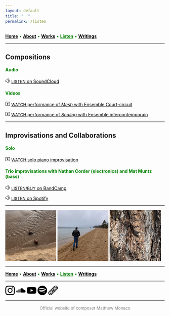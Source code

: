 ```yaml
---
layout: default
title: " ‎ "
permalink: /listen
---
```


<a href="/" style="color: black">**Home**</a> <a style="color: green"> • </a> <a href="/about" style="color: black">**About**</a> <a style="color: green"> • </a> <a href="/works" style="color: black">**Works**</a> <a style="color: green"> • </a> <a href="/listen" style="color: green">**Listen**</a> <a style="color: green"> • </a> <a href="/writings" style="color: black">**Writings**</a>

***

## Compositions

#### <a style="color: green">Audio</a>

[<img src="./listen.png" width="15" />](https://soundcloud.com/matthewtmonaco) <a href="https://soundcloud.com/matthewtmonaco" style="color: black"><font size="2">LISTEN</font> on SoundCloud</a> 

#### <a style="color: green">Videos</a>

[<img src="./watch.png" width="15" />](https://www.youtube.com/watch?v=RuL0ushx5a0&list=RDRuL0ushx5a0&start_radio=1&ab_channel=Royaumont) <a href="https://www.youtube.com/watch?v=RuL0ushx5a0&list=RDRuL0ushx5a0&start_radio=1&ab_channel=Royaumont" style="color: black"><font size="2">WATCH</font> performance of *Mesh* with Ensemble Court-circuit</a> 

[<img src="./watch.png" width="15" />](https://www.youtube.com/watch?v=t6OVz_XPd8w&list=RDt6OVz_XPd8w&start_radio=1&ab_channel=MatthewMonaco) <a href="https://www.youtube.com/watch?v=t6OVz_XPd8w&list=RDt6OVz_XPd8w&start_radio=1&ab_channel=MatthewMonaco" style="color: black"><font size="2">WATCH</font> performance of *Scaling* with Ensemble intercontemporain</a> 

***

## Improvisations and Collaborations

#### <a style="color: green">Solo</a>

[<img src="./watch.png" width="15" />](https://www.youtube.com/watch?v=8I3eImyJudY&ab_channel=MatthewMonaco) <a href="https://www.youtube.com/watch?v=8I3eImyJudY&ab_channel=MatthewMonaco" style="color: black"><font size="2">WATCH</font> solo piano improvisation</a> 

#### <a style="color: green">Trio improvisations with Nathan Corder (electronics) and Mat Muntz (bass)</a>

[<img src="./listen.png" width="15" />](https://cmmtrio.bandcamp.com/album/live-in-berkeley) <a href="https://cmmtrio.bandcamp.com/album/live-in-berkeley" style="color: black"><font size="2">LISTEN/BUY</font> on BandCamp</a> 

[<img src="./listen.png" width="15" />](https://open.spotify.com/album/4iauZxL3PfG5TKyKZJAsPs?si=DTq-50U7TKGEM1J9oOs-fg) <a href="https://open.spotify.com/album/4iauZxL3PfG5TKyKZJAsPs?si=DTq-50U7TKGEM1J9oOs-fg" style="color: black"><font size="2">LISTEN</font> on Spotify</a> 

***

<img src="./tahoe-water.jpg" width="32%" /> <img src="./tahoe-walking.jpg" width="32%" /> <img src="./tahoe-tree.jpg" width="32%" />

***

<a href="/" style="color: black">**Home**</a> <a style="color: green"> • </a> <a href="/about" style="color: black">**About**</a> <a style="color: green"> • </a> <a href="/works" style="color: black">**Works**</a> <a style="color: green"> • </a> <a href="/listen" style="color: green">**Listen**</a> <a style="color: green"> • </a> <a href="/writings" style="color: black">**Writings**</a>

***

[<img src="./instagram.png" width="30" />](https://www.instagram.com/matthew.t.monaco)  [<img src="./soundcloud.png" width="30" />](https://soundcloud.com/matthewtmonaco)  [<img src="./youtube.png" width="30" />](https://www.youtube.com/@matthewtmonaco)  [<img src="./spotify.png" width="30" />](https://open.spotify.com/artist/7c6dcoAhkkQznw76SGbMDu)  [<img src="./link.png" width="30" />](https://linktr.ee/matthew.t.monaco)

***

<div style="text-align: center"><font size="2"><a style="color: grey"> Official website of composer Matthew Monaco </a></font></div>  

